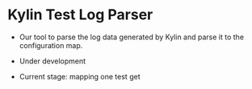 # Kylin Test Log Parser

* Our tool to parse the log data generated by Kylin and parse it to the configuration map.

* Under development

* Current stage: mapping one test get
